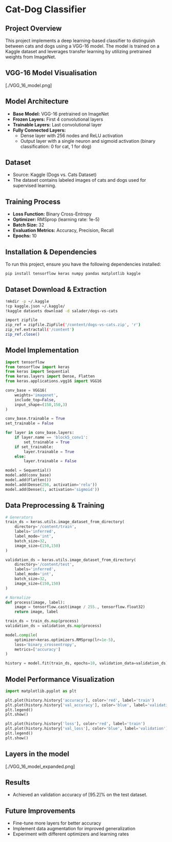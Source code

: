 # Cat-Dog Classifier

## Project Overview
This project implements a deep learning-based classifier to distinguish between cats and dogs using a VGG-16 model. The model is trained on a Kaggle dataset and leverages transfer learning by utilizing pretrained weights from ImageNet.

## VGG-16 Model Visualisation
[./VGG_16_model.png]

## Model Architecture
- **Base Model:** VGG-16 pretrained on ImageNet
- **Frozen Layers:** First 4 convolutional layers
- **Trainable Layers:** Last convolutional layer
- **Fully Connected Layers:**
  - Dense layer with 256 nodes and ReLU activation
  - Output layer with a single neuron and sigmoid activation (binary classification: 0 for cat, 1 for dog)

## Dataset
- Source: Kaggle (Dogs vs. Cats Dataset)
- The dataset contains labeled images of cats and dogs used for supervised learning.

## Training Process
- **Loss Function:** Binary Cross-Entropy
- **Optimizer:** RMSprop (learning rate: 1e-5)
- **Batch Size:** 32
- **Evaluation Metrics:** Accuracy, Precision, Recall
- **Epochs:** 10

## Installation & Dependencies
To run this project, ensure you have the following dependencies installed:
```bash
pip install tensorflow keras numpy pandas matplotlib kaggle
```

## Dataset Download & Extraction
```bash
!mkdir -p ~/.kaggle
!cp kaggle.json ~/.kaggle/
!kaggle datasets download -d salader/dogs-vs-cats

import zipfile
zip_ref = zipfile.ZipFile('/content/dogs-vs-cats.zip', 'r')
zip_ref.extractall('/content')
zip_ref.close()
```

## Model Implementation
```python
import tensorflow
from tensorflow import keras
from keras import Sequential
from keras.layers import Dense, Flatten
from keras.applications.vgg16 import VGG16

conv_base = VGG16(
    weights='imagenet',
    include_top=False,
    input_shape=(150,150,3)
)

conv_base.trainable = True
set_trainable = False

for layer in conv_base.layers:
    if layer.name == 'block5_conv1':
        set_trainable = True
    if set_trainable:
        layer.trainable = True
    else:
        layer.trainable = False

model = Sequential()
model.add(conv_base)
model.add(Flatten())
model.add(Dense(256, activation='relu'))
model.add(Dense(1, activation='sigmoid'))
```

## Data Preprocessing & Training
```python
# Generators
train_ds = keras.utils.image_dataset_from_directory(
    directory='/content/train',
    labels='inferred',
    label_mode='int',
    batch_size=32,
    image_size=(150,150)
)

validation_ds = keras.utils.image_dataset_from_directory(
    directory='/content/test',
    labels='inferred',
    label_mode='int',
    batch_size=32,
    image_size=(150,150)
)

# Normalize
def process(image, label):
    image = tensorflow.cast(image / 255., tensorflow.float32)
    return image, label

train_ds = train_ds.map(process)
validation_ds = validation_ds.map(process)

model.compile(
    optimizer=keras.optimizers.RMSprop(lr=1e-5),
    loss='binary_crossentropy',
    metrics=['accuracy']
)

history = model.fit(train_ds, epochs=10, validation_data=validation_ds)
```

## Model Performance Visualization
```python
import matplotlib.pyplot as plt

plt.plot(history.history['accuracy'], color='red', label='train')
plt.plot(history.history['val_accuracy'], color='blue', label='validation')
plt.legend()
plt.show()

plt.plot(history.history['loss'], color='red', label='train')
plt.plot(history.history['val_loss'], color='blue', label='validation')
plt.legend()
plt.show()
```

## Layers in the model
[./VGG_16_model_expanded.png]

## Results
- Achieved an validation accuracy of [95.2]% on the test dataset.

## Future Improvements
- Fine-tune more layers for better accuracy
- Implement data augmentation for improved generalization
- Experiment with different optimizers and learning rates

